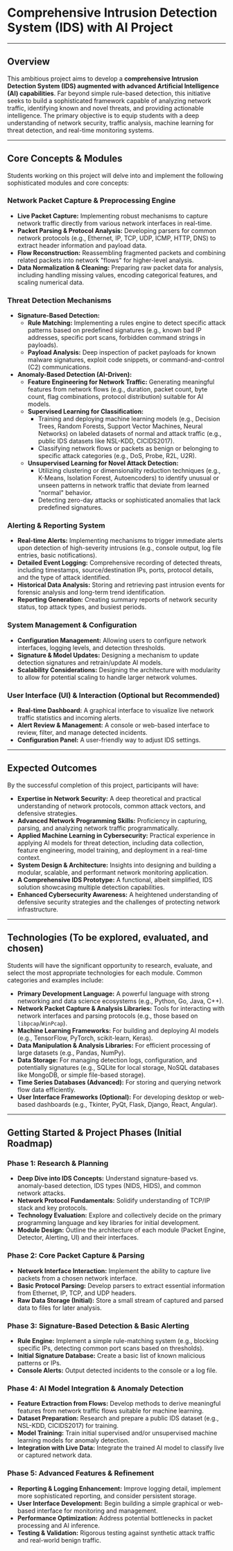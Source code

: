 
# Comprehensive Intrusion Detection System (IDS) with AI Project

---

## Overview

This ambitious project aims to develop a **comprehensive Intrusion Detection System (IDS) augmented with advanced Artificial Intelligence (AI) capabilities**. Far beyond simple rule-based detection, this initiative seeks to build a sophisticated framework capable of analyzing network traffic, identifying known and novel threats, and providing actionable intelligence. The primary objective is to equip students with a deep understanding of network security, traffic analysis, machine learning for threat detection, and real-time monitoring systems.

---

## Core Concepts & Modules

Students working on this project will delve into and implement the following sophisticated modules and core concepts:

### Network Packet Capture & Preprocessing Engine

* **Live Packet Capture:** Implementing robust mechanisms to capture network traffic directly from various network interfaces in real-time.
* **Packet Parsing & Protocol Analysis:** Developing parsers for common network protocols (e.g., Ethernet, IP, TCP, UDP, ICMP, HTTP, DNS) to extract header information and payload data.
* **Flow Reconstruction:** Reassembling fragmented packets and combining related packets into network "flows" for higher-level analysis.
* **Data Normalization & Cleaning:** Preparing raw packet data for analysis, including handling missing values, encoding categorical features, and scaling numerical data.

### Threat Detection Mechanisms

* **Signature-Based Detection:**
    * **Rule Matching:** Implementing a rules engine to detect specific attack patterns based on predefined signatures (e.g., known bad IP addresses, specific port scans, forbidden command strings in payloads).
    * **Payload Analysis:** Deep inspection of packet payloads for known malware signatures, exploit code snippets, or command-and-control (C2) communications.
* **Anomaly-Based Detection (AI-Driven):**
    * **Feature Engineering for Network Traffic:** Generating meaningful features from network flows (e.g., duration, packet count, byte count, flag combinations, protocol distribution) suitable for AI models.
    * **Supervised Learning for Classification:**
        * Training and deploying machine learning models (e.g., Decision Trees, Random Forests, Support Vector Machines, Neural Networks) on labeled datasets of normal and attack traffic (e.g., public IDS datasets like NSL-KDD, CICIDS2017).
        * Classifying network flows or packets as benign or belonging to specific attack categories (e.g., DoS, Probe, R2L, U2R).
    * **Unsupervised Learning for Novel Attack Detection:**
        * Utilizing clustering or dimensionality reduction techniques (e.g., K-Means, Isolation Forest, Autoencoders) to identify unusual or unseen patterns in network traffic that deviate from learned "normal" behavior.
        * Detecting zero-day attacks or sophisticated anomalies that lack predefined signatures.

### Alerting & Reporting System

* **Real-time Alerts:** Implementing mechanisms to trigger immediate alerts upon detection of high-severity intrusions (e.g., console output, log file entries, basic notifications).
* **Detailed Event Logging:** Comprehensive recording of detected threats, including timestamps, source/destination IPs, ports, protocol details, and the type of attack identified.
* **Historical Data Analysis:** Storing and retrieving past intrusion events for forensic analysis and long-term trend identification.
* **Reporting Generation:** Creating summary reports of network security status, top attack types, and busiest periods.

### System Management & Configuration

* **Configuration Management:** Allowing users to configure network interfaces, logging levels, and detection thresholds.
* **Signature & Model Updates:** Designing a mechanism to update detection signatures and retrain/update AI models.
* **Scalability Considerations:** Designing the architecture with modularity to allow for potential scaling to handle larger network volumes.

### User Interface (UI) & Interaction (Optional but Recommended)

* **Real-time Dashboard:** A graphical interface to visualize live network traffic statistics and incoming alerts.
* **Alert Review & Management:** A console or web-based interface to review, filter, and manage detected incidents.
* **Configuration Panel:** A user-friendly way to adjust IDS settings.

---

## Expected Outcomes

By the successful completion of this project, participants will have:

* **Expertise in Network Security:** A deep theoretical and practical understanding of network protocols, common attack vectors, and defensive strategies.
* **Advanced Network Programming Skills:** Proficiency in capturing, parsing, and analyzing network traffic programmatically.
* **Applied Machine Learning in Cybersecurity:** Practical experience in applying AI models for threat detection, including data collection, feature engineering, model training, and deployment in a real-time context.
* **System Design & Architecture:** Insights into designing and building a modular, scalable, and performant network monitoring application.
* **A Comprehensive IDS Prototype:** A functional, albeit simplified, IDS solution showcasing multiple detection capabilities.
* **Enhanced Cybersecurity Awareness:** A heightened understanding of defensive security strategies and the challenges of protecting network infrastructure.

---

## Technologies (To be explored, evaluated, and chosen)

Students will have the significant opportunity to research, evaluate, and select the most appropriate technologies for each module. Common categories and examples include:

* **Primary Development Language:** A powerful language with strong networking and data science ecosystems (e.g., Python, Go, Java, C++).
* **Network Packet Capture & Analysis Libraries:** Tools for interacting with network interfaces and parsing protocols (e.g., those based on `libpcap`/`WinPcap`).
* **Machine Learning Frameworks:** For building and deploying AI models (e.g., TensorFlow, PyTorch, scikit-learn, Keras).
* **Data Manipulation & Analysis Libraries:** For efficient processing of large datasets (e.g., Pandas, NumPy).
* **Data Storage:** For managing detection logs, configuration, and potentially signatures (e.g., SQLite for local storage, NoSQL databases like MongoDB, or simple file-based storage).
* **Time Series Databases (Advanced):** For storing and querying network flow data efficiently.
* **User Interface Frameworks (Optional):** For developing desktop or web-based dashboards (e.g., Tkinter, PyQt, Flask, Django, React, Angular).

---

## Getting Started & Project Phases (Initial Roadmap)

### Phase 1: Research & Planning

* **Deep Dive into IDS Concepts:** Understand signature-based vs. anomaly-based detection, IDS types (NIDS, HIDS), and common network attacks.
* **Network Protocol Fundamentals:** Solidify understanding of TCP/IP stack and key protocols.
* **Technology Evaluation:** Explore and collectively decide on the primary programming language and key libraries for initial development.
* **Module Design:** Outline the architecture of each module (Packet Engine, Detector, Alerting, UI) and their interfaces.

### Phase 2: Core Packet Capture & Parsing

* **Network Interface Interaction:** Implement the ability to capture live packets from a chosen network interface.
* **Basic Protocol Parsing:** Develop parsers to extract essential information from Ethernet, IP, TCP, and UDP headers.
* **Raw Data Storage (Initial):** Store a small stream of captured and parsed data to files for later analysis.

### Phase 3: Signature-Based Detection & Basic Alerting

* **Rule Engine:** Implement a simple rule-matching system (e.g., blocking specific IPs, detecting common port scans based on thresholds).
* **Initial Signature Database:** Create a basic list of known malicious patterns or IPs.
* **Console Alerts:** Output detected incidents to the console or a log file.

### Phase 4: AI Model Integration & Anomaly Detection

* **Feature Extraction from Flows:** Develop methods to derive meaningful features from network traffic flows suitable for machine learning.
* **Dataset Preparation:** Research and prepare a public IDS dataset (e.g., NSL-KDD, CICIDS2017) for training.
* **Model Training:** Train initial supervised and/or unsupervised machine learning models for anomaly detection.
* **Integration with Live Data:** Integrate the trained AI model to classify live or captured network data.

### Phase 5: Advanced Features & Refinement

* **Reporting & Logging Enhancement:** Improve logging detail, implement more sophisticated reporting, and consider persistent storage.
* **User Interface Development:** Begin building a simple graphical or web-based interface for monitoring and management.
* **Performance Optimization:** Address potential bottlenecks in packet processing and AI inference.
* **Testing & Validation:** Rigorous testing against synthetic attack traffic and real-world benign traffic.

